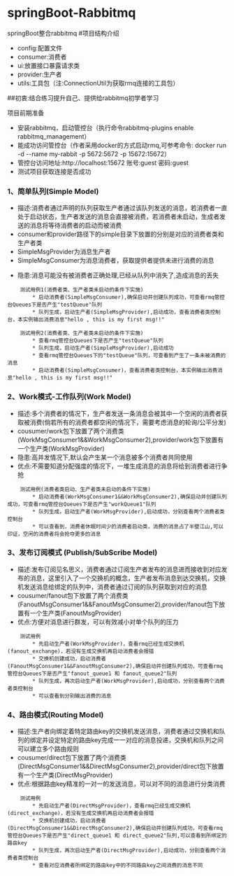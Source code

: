 # springBoot-Rabbitmq
springBoot整合rabbitmq
#项目结构介绍
* config:配置文件
* consumer:消费者
* ui:放置接口暴露请求类
* provider:生产者
* utils:工具包（注:ConnectionUtil为获取rmq连接的工具包）

##初衷:结合练习提升自己、提供给rabbitmq初学者学习

项目前期准备
* 安装rabbitmq，启动管控台（执行命令rabbitmq-plugins enable rabbitmq_management）
* 能成功访问管控台（作者采用docker的方式启动rmq,可参考命令: docker run -d --name my-rabbit -p 5672:5672 -p 15672:15672）
* 管控台访问地址:http://localhost:15672  账号:guest 密码:guest
* 测试项目获取连接是否成功

### 1、简单队列(Simple Model)
* 描述:消费者通过声明的队列获取生产者通过该队列发送的消息，若消费者一直处于启动状态，生产者发送的消息会直接被消费，若消费者未启动，生成者发送的消息将等待消费者的启动而被消费
* consumer和provider路径下的simple目录下放置的分别是对应的消费者类和生产者类
* SimpleMsgProvider为消息生产者
* SimpleMsgConsumer为消息消费者，获取提供者提供未进行消费的消息
- 隐患:消息可能没有被消费者正确处理,已经从队列中消失了,造成消息的丢失

```
    测试用例1(消费者类、生产者类未启动的条件下实施)
        * 启动消费者(SimpleMsgConsumer),确保启动并创建队列成功，可查看rmq管控台Queues下是否产生"testQueue"队列
        * 队列生成，启动生产者(SimpleMsgProvider),启动成功，查看消费者类控制台，本实例输出消费消息"hello , this is my first msg!!"

    测试用例2(消费者类、生产者类未启动的条件下实施)
        * 查看rmq管控台Queues下是否产生"testQueue"队列
        * 队列生成，启动生产者(SimpleMsgProvider),启动成功
        * 查看rmq管控台Queues下的"testQueue"队列，可查看到产生了一条未被消费的消息
        * 启动消费者(SimpleMsgConsumer)，查看消费者类控制台，本实例输出消费消息"hello , this is my first msg!!"
```

### 2、Work模式-工作队列(Work Model)
* 描述:多个消费者的情况下，生产者发送一条消息会被其中一个空闲的消费者获取被消费(倘若所有的消费者都空闲的情况下，需要考虑消息的轮询/公平分发)
* cousumer/work包下放置了两个消费类(WorkMsgConsumer1&&WorkMsgConsumer2),provider/work包下放置有一个生产类(WorkMsgProvider)
* 隐患:高并发情况下,默认会产生某一个消息被多个消费者共同使用
* 优点:不需要知道分配强度的情况下，一堆生成消息的消息将给到消费者进行争抢

```
    测试用例(消费者类启动、生产者类未启动的条件下实施)
        * 启动消费者(WorkMsgConsumer1&&WorkMsgConsumer2),确保启动并创建队列成功，可查看rmq管控台Queues下是否产生"workQueue1"队列
        * 队列生成，启动生产者(WorkMsgProvider),启动成功，分别查看两个消费者类控制台
        * 可以查看到，消费者休眠时间少的消费者启动类，消费的消息占了半壁江山,可以印证，空闲的消费者将会抢夺更多的消息
```

### 3、发布订阅模式 (Publish/SubScribe Model)
* 描述:发布订阅见名思义，消费者通过订阅生产者发布的消息进而接收到对应发布的消息，这里引入了一个交换机的概念，生产者发布消息到达交换机，交换机发送消息给绑定的队列中，消费者通过订阅的队列获取到对应的消息
* cousumer/fanout包下放置了两个消费类(FanoutMsgConsumer1&&FanoutMsgConsumer2),provider/fanout包下放置有一个生产类(FanoutMsgProvider)
* 优点:方便对消息进行群发，可以有效减小对单个队列的压力

```
    测试用例
        * 先启动生产者(WorkMsgProvider)，查看rmq已经生成交换机(fanout_exchange)，若没有生成交换机再启动消费者会报错
        * 交换机创建成功，启动消费者(FanoutMsgConsumer1&&FanoutMsgConsumer2),确保启动并创建队列成功，可查看rmq管控台Queues下是否产生"fanout_queue1 和 fanout_queue2"队列
        * 队列生成，再次启动生产者(WorkMsgProvider),启动成功，分别查看两个消费者类控制台
        * 可以查看到分别输出消费的消息
```

### 4、路由模式(Routing Model)
* 描述:生产者向绑定着特定路由key的交换机发送消息，消费者通过交换机和队列的绑定并设定特定的路由key完成一一对应的消息投递，交换机和队列之间可以建立多个路由规则
* cousumer/direct包下放置了两个消费类(DirectMsgConsumer1&&DirectMsgConsumer2),provider/direct包下放置有一个生产类(DirectMsgProvider)
* 优点:根据路由key精准的一对一的发送消息，可以对不同的消息进行分类消费

```
    测试用例
        * 先启动生产者(DirectMsgProvider)，查看rmq已经生成交换机(direct_exchange)，若没有生成交换机再启动消费者会报错
        * 交换机创建成功，启动消费者(DirectMsgConsumer1&&DirectMsgConsumer2),确保启动并创建队列成功，可查看rmq管控台Queues下是否产生"direct_queue1 和 direct_queue2"队列,可以查看到所绑定的路由key
        * 队列生成，再次启动生产者(DirectMsgProvider),启动成功，分别查看两个消费者类控制台
        * 查看对应消费者所绑定的路由key中的不同路由key之间消费的消息不同
```